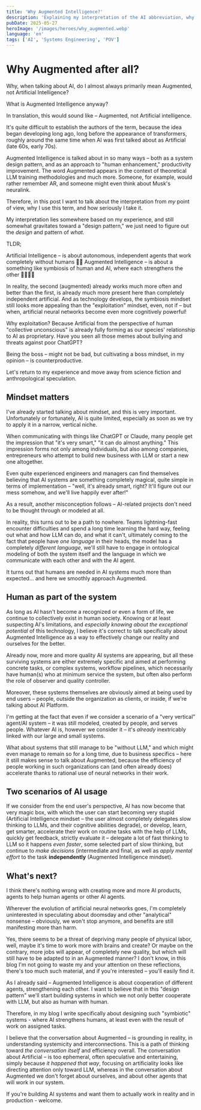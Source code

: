 ```yaml
---
title: 'Why Augmented Intelligence?'
description: 'Explaining my interpretation of the AI abbreviation, why it is important for me to primarily talk about Augmented, not Artificial Intelligence'
pubDate: 2025-05-27
heroImage: '/images/heroes/why_augmented.webp' 
language: 'en'
tags: ['AI', 'Systems Engineering', 'POV']
---
```

# Why Augmented after all? 

Why, when talking about AI, do I almost always primarily mean Augmented, not Artificial Intelligence? 

What is Augmented Intelligence anyway? 

In translation, this would sound like – Augmented, not Artificial intelligence.

It's quite difficult to establish the authors of the term, because the idea began developing long ago, long before the appearance of transformers, roughly around the same time when AI was first talked about as Artificial (late 60s, early 70s). 

Augmented Intelligence is talked about in so many ways – both as a system design pattern, and as an approach to "human enhancement," productivity improvement. The word Augmented appears in the context of theoretical LLM training methodologies and much more. Someone, for example, would rather remember AR, and someone might even think about Musk's neuralink.

Therefore, in this post I want to talk about the interpretation from _my_ point of view, why I use this term, and how seriously I take it.

My interpretation lies somewhere based on my experience, and still somewhat gravitates toward a "design pattern," we just need to figure out the _design_ and pattern of _what_.

TLDR;

Artificial Intelligence – is about autonomous, independent agents that work completely without humans 🤘🏻
Augmented Intelligence – is about a something like symbiosis of human and AI, where each strengthens the other 👤🤝🏻🤖

In reality, the second (augmented) already works much more often and better than the first, is already much more present here than completely independent artificial. And as technology develops, the symbiosis mindset still looks more appealing than the "exploitation" mindset, even, not if – but when, artificial neural networks become even more cognitively powerful!

Why exploitation? Because Artificial from the perspective of human "collective unconscious" is already fully forming as our species' relationship to AI as proprietary. Have you seen all those memes about bullying and threats against poor ChatGPT? 

Being the boss – might not be bad, but cultivating a boss mindset, in my opinion – is counterproductive.

Let's return to my experience and move away from science fiction and anthropological speculation. 

## Mindset matters

I've already started talking about mindset, and this is very important. Unfortunately or fortunately, AI is quite limited, especially as soon as we try to apply it in a narrow, vertical niche. 

When communicating with things like ChatGPT or Claude, many people get the impression that "it's very smart," "it can do almost anything." This impression forms not only among individuals, but also among companies, entrepreneurs who attempt to build new business with LLM or start a new one altogether.

Even quite experienced engineers and managers can find themselves believing that AI systems are something completely magical, quite simple in terms of implementation – "well, it's already smart, right? It'll figure out our mess somehow, and we'll live happily ever after!"

As a result, another misconception follows – AI-related projects don't need to be thought through or modeled at all.

In reality, this turns out to be a path to nowhere. Teams lightning-fast encounter difficulties and spend a long time learning the hard way, feeling out what and how LLM can do, and what it can't, ultimately coming to the fact that people have _one language_ in their heads, the model has a completely _different language_, we'll still have to engage in ontological modeling of both the system itself and the language in which we communicate with each other and with the AI agent.

It turns out that humans are needed in AI systems much more than expected... and here we smoothly approach Augmented.

## Human as part of the system

As long as AI hasn't become a recognized or even a form of life, we continue to collectively exist in human society. Knowing or at least suspecting AI's limitations, and _especially knowing about the exceptional potential_ of this technology, I believe it's correct to talk specifically about Augmented Intelligence as a way to effectively change our reality and ourselves for the better. 

Already now, more and more quality AI systems are appearing, but all these surviving systems are either extremely specific and aimed at performing concrete tasks, or complex systems, workflow pipelines, which necessarily have human(s) who at minimum service the system, but often also perform the role of observer and quality controller.

Moreover, these systems themselves are obviously aimed at being used by end users – people, outside the organization as clients, or inside, if we're talking about AI Platform.

I'm getting at the fact that even if we consider a scenario of a "very vertical" agent/AI system – it was still modeled, created by people, and serves people. Whatever AI is, however we consider it – it's _already_ inextricably linked with our large and small systems. 

What about systems that still manage to be "without LLM," and which might even manage to remain so for a long time, due to business specifics – here it still makes sense to talk about Augmented, because the efficiency of people working in such organizations can (and often already does) accelerate thanks to rational use of neural networks in their work. 

## Two scenarios of AI usage

If we consider from the end user's perspective, AI has now become that very magic box, with which the user can start becoming very stupid (Artificial Intelligence mindset – the user almost completely delegates slow thinking to LLMs, and their cognitive abilities degrade), or develop, learn, get smarter, accelerate their work on routine tasks with the help of LLMs, quickly get feedback, strictly evaluate it – delegate a lot of fast thinking to LLM so it happens _even faster_, some selected part of slow thinking, but continue to _make decisions_ (intermediate and final, as well as _apply mental effort_ to the task __independently__ (Augmented Intelligence mindset).

## What's next?

I think there's nothing wrong with creating more and more AI products, agents to help human agents or other AI agents.

Wherever the evolution of artificial neural networks goes, I'm completely uninterested in speculating about doomsday and other "analytical" nonsense – obviously, we won't stop anymore, and benefits are still manifesting more than harm.

Yes, there seems to be a threat of depriving many people of physical labor, well, maybe it's time to work more with brains and create? Or maybe on the contrary, more jobs will appear, of completely new quality, but which will still have to be adapted to in an Augmented manner?
I don't know, in this blog I'm not going to waste my and your attention on these reflections, there's too much such material, and if you're interested – you'll easily find it.

As I already said – Augmented Intelligence is about cooperation of different agents, strengthening each other. I want to believe that in this "design pattern" we'll start building systems in which we not only better cooperate with LLM, but also as human with human.

Therefore, in my blog I write specifically about designing such "symbiotic" systems - where AI strengthens humans, at least even with the result of work on assigned tasks.

I believe that the conversation about Augmented – is grounding in reality, in understanding systemicity and interconnections. This is a path of thinking toward _the conversation itself_ and efficiency overall. The conversation about Artificial – is too ephemeral, often speculative and entertaining, simply because _it happened that way_, focusing on artificiality looks like directing attention only toward LLM, whereas in the conversation about Augmented we don't forget about ourselves, and about other agents that will work in our system.

If you're building AI systems and want them to actually work in reality and in production - welcome.